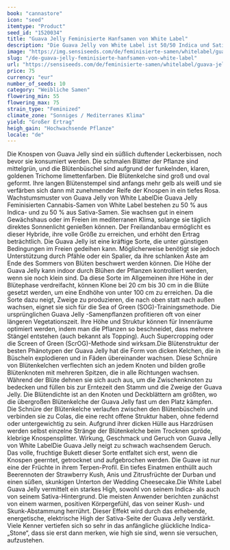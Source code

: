 ```yaml
---
book: "cannastore"
icon: "seed"
itemtype: "Product"
seed_id: "1520034"
title: "Guava Jelly Feminisierte Hanfsamen von White Label"
description: "Die Guava Jelly von White Label ist 50/50 Indica und Sativa, mit kristallbeschichteten Colas, mit exotischen Fruchtaromen. High warm und positiv."
image: "https://img.sensiseeds.com/de/feminisierte-samen/whitelabel/guava-jelly-image.png"
slug: "/de-guava-jelly-feminisierte-hanfsamen-von-white-label"
url: "https://sensiseeds.com/de/feminisierte-samen/whitelabel/guava-jelly?a_aid=cannastore"
price: 75
currency: "eur"
number_of_seeds: 10
category: "Weibliche Samen"
flowering_min: 55
flowering_max: 75
strain_type: "Feminized"
climate_zone: "Sonniges / Mediterranes Klima"
yield: "Großer Ertrag"
heigh_gain: "Hochwachsende Pflanze"
locale: "de"
---
```

Die Knospen von Guava Jelly sind ein süßlich duftender Leckerbissen, noch bevor sie konsumiert werden. Die schmalen Blätter der Pflanze sind mittelgrün, und die Blütenbüschel sind aufgrund der funkelnden, klaren, goldenen Trichome limettenfarben. Die Blütenkelche sind groß und oval geformt. Ihre langen Blütenstempel sind anfangs mehr gelb als weiß und sie verfärben sich dann mit zunehmender Reife der Knospen in ein tiefes Rosa. Wachstumsmuster von Guava Jelly von White LabelDie Guava Jelly Feminisierten Cannabis-Samen von White Label bestehen zu 50 % aus Indica- und zu 50 % aus Sativa-Samen. Sie wachsen gut in einem Gewächshaus oder im Freien im mediterranen Klima, solange sie täglich direktes Sonnenlicht genießen können. Der Freilandanbau ermöglicht es dieser Hybride, ihre volle Größe zu erreichen, und erhöht den Ertrag beträchtlich. Die Guava Jelly ist eine kräftige Sorte, die unter günstigen Bedingungen im Freien gedeihen kann. Möglicherweise benötigt sie jedoch Unterstützung durch Pfähle oder ein Spalier, da ihre schlanken Äste am Ende des Sommers von Blüten beschwert werden können. Die Höhe der Guava Jelly kann indoor durch Blühen der Pflanzen kontrolliert werden, wenn sie noch klein sind. Da diese Sorte im Allgemeinen ihre Höhe in der Blütephase verdreifacht, können Klone bei 20 cm bis 30 cm in die Blüte gesetzt werden, um eine Endhöhe von unter 100 cm zu erreichen. Da die Sorte dazu neigt, Zweige zu produzieren, die nach oben statt nach außen wachsen, eignet sie sich für die Sea of Green (SOG)-Trainingsmethode. Die ursprünglichen Guava Jelly -Samenpflanzen profitieren oft von einer längeren Vegetationszeit. Ihre Höhe und Struktur können für Innenräume optimiert werden, indem man die Pflanzen so beschneidet, dass mehrere Stängel entstehen (auch bekannt als Topping). Auch Supercropping oder die Screen of Green (ScrOG)-Methode sind wirksam.Die Blütenstruktur der besten Phänotypen der Guava Jelly hat die Form von dicken Kelchen, die in Büscheln explodieren und in Fäden übereinander wachsen. Diese Schnüre von Blütenkelchen verflechten sich an jedem Knoten und bilden große Blütenknoten mit mehreren Spitzen, die in alle Richtungen wachsen. Während der Blüte dehnen sie sich auch aus, um die Zwischenknoten zu bedecken und füllen bis zur Erntezeit den Stamm und die Zweige der Guava Jelly. Die Blütendichte ist an den Knoten und Deckblättern am größten, wo die übergroßen Blütenkelche der Guava Jelly fast um den Platz kämpfen. Die Schnüre der Blütenkelche verlaufen zwischen den Blütenbüscheln und verbinden sie zu Colas, die eine recht offene Struktur haben, ohne federnd oder untergewichtig zu sein. Aufgrund ihrer dicken Hülle aus Harzdrüsen werden selbst einzelne Stränge der Blütenkelche beim Trocknen spröde, klebrige Knospensplitter. Wirkung, Geschmack und Geruch von Guava Jelly von White LabelDie Guava Jelly neigt zu schwach wachsendem Geruch. Das volle, fruchtige Bukett dieser Sorte entfaltet sich erst, wenn die Knospen geerntet, getrocknet und aufgebrochen werden. Die Guave ist nur eine der Früchte in ihrem Terpen-Profil. Ein tiefes Einatmen enthüllt auch Beerennoten der Strawberry Kush, Anis und Zitrusfrüchte der Durban und einen süßen, skunkigen Unterton der Wedding Cheesecake.Die White Label Guava Jelly vermittelt ein starkes High, sowohl von seinem Indica- als auch von seinem Sativa-Hintergrund. Die meisten Anwender berichten zunächst von einem warmen, positiven Körpergefühl, das von seiner Kush- und Skunk-Abstammung herrührt. Dieser Effekt wird durch das erhebende, energetische, elektrische High der Sativa-Seite der Guava Jelly verstärkt. Viele Kenner vertiefen sich so sehr in das anfängliche glückliche Indica-„Stone“, dass sie erst dann merken, wie high sie sind, wenn sie versuchen, aufzustehen.
